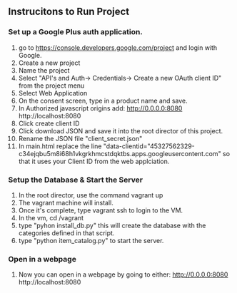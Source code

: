 ## Instrucitons to Run Project

### Set up a Google Plus auth application.
1. go to https://console.developers.google.com/project and login with Google.
2. Create a new project
3. Name the project
4. Select "API's and Auth-> Credentials-> Create a new OAuth client ID" from the project menu
5. Select Web Application
6. On the consent screen, type in a product name and save.
7. In Authorized javascript origins add:
    http://0.0.0.0:8080
    http://localhost:8080 
8. Click create client ID
9. Click download JSON and save it into the root director of this project. 
10. Rename the JSON file "client_secret.json"
11. In main.html replace the line "data-clientid="45327562329-c34ejqbu5m8i68h1vkgrkhmcstdqktbs.apps.googleusercontent.com" so that it uses your Client ID from the web applciation. 

### Setup the Database & Start the Server
1. In the root director, use the command vagrant up
2. The vagrant machine will install.
3. Once it's complete, type vagrant ssh to login to the VM.
4. In the vm, cd /vagrant
5. type "pyhon install_db.py" this will create the database with the categories defined in that script.
6. type "python item_catalog.py" to start the server.

### Open in a webpage
1. Now you can open in a webpage by going to either:
    http://0.0.0.0:8080
    http://localhost:8080 